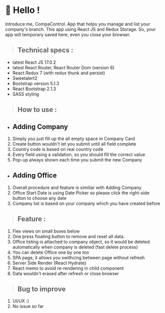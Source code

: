 # 🎉 Hello !

Introduce me, CompaControl. App that helps you manage and list your company's branch. This app using React JS and Redux Storage. So, your app will temporary saved here, even you close your browser.

> ## Technical specs :
- latest React JS 17.0.2
- latest React Router, React Router Dom (version 6)
- React Redux 7 (with redux thunk and persist)
- Sweetalert2
- Bootstrap version 5.1.3
- React Bootstrap 2.1.3
- SASS styling

> ## How to use :

- ## Adding Company
1. Simply you just fill up the all empty space in Company Card
2. Create button wouldn't let you submit until all field complete
3. Country code is based on real country code
4. Every field using a validation, so you should fill the correct value
5. Pop-up always shown each time you submit the new Company
 
 - ## Adding Office
1. Overall procedure and feature is similiar with Adding Company
2. Office Start Date is using Date Picker so please click the right-side button to choose any date
3. Company list is based on your company which you have created before

> ## Feature :

1. Flex views on small boxes below
2. One press floating button to remove and reset all data.
3. Office listing is attached to company object, so it would be deleted automatically when company is deleted (fast delete process)
4. You can delete Office one by one too
5. SPA page, it allows you swithcing between page without refresh
6. Server Side Render (React Hydrate)
7. React memo to avoid re-rendering in child component
8. Data wouldn't erased after refresh or close browser

> ## Bug to improve
1. UI/UX :)
2. No issue so far

